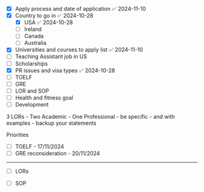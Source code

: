 
- [x] Apply process and date of application ✅ 2024-11-10
- [x] Country to go in ✅ 2024-10-28
	- [x] USA ✅ 2024-10-28
	- [ ] Ireland
	- [ ] Canada 
	- [ ] Australia 
- [x] Universities and courses to apply list ✅ 2024-11-10
- [ ] Teaching Assistant job in US
- [ ] Scholarships
- [x] PR issues and visa types ✅ 2024-10-28
- [ ] TOELF 
- [ ] GRE 
- [ ] LOR and SOP 
- [ ] Health and fitness goal
- [ ] Development 

3 LORs
	- Two Academic 
	- One Professional 
	- be specific 
	- and with examples - backup your statements

Priorities

- [ ] TOELF - 17/11/2024
- [ ] GRE reconsideration - 20/11/2024
--- 
- [ ] LORs 
- [ ] SOP



